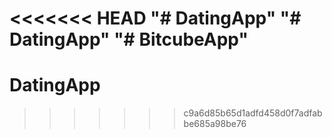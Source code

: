 <<<<<<< HEAD
"# DatingApp" 
"# DatingApp" 
"# BitcubeApp" 
=======
# DatingApp
>>>>>>> c9a6d85b65d1adfd458d0f7adfabbe685a98be76
